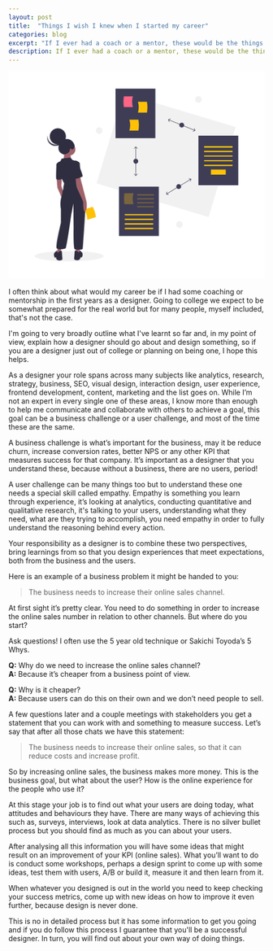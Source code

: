 ```yaml
---
layout: post
title:  "Things I wish I knew when I started my career"
categories: blog
excerpt: "If I ever had a coach or a mentor, these would be the things I wish I knew. And these are the things I teach now. "
description: If I ever had a coach or a mentor, these would be the things I wish I knew. And these are the things I teach now.
---
```

<p><img src="/assets/images/design-shortcut.png" alt=""></p>
<p>I often think about what would my career be if I had some coaching or mentorship in the first years as a designer. Going to college we expect to be somewhat prepared for the real world but for many people, myself included, that's not the case.
</p>
<p>I'm going to very broadly outline what I've learnt so far and, in my point of view, explain how a designer should go about and design something, so if you are a designer just out of college or planning on being one, I hope this helps.
</p>
<p>As a designer your role spans across many subjects like analytics, research, strategy, business, SEO, visual design, interaction design, user experience, frontend development, content, marketing and the list goes on. While I’m not an expert in every single one of these areas, I know more than enough to help me communicate and collaborate with others to achieve a goal, this goal can be a business challenge or a user challenge, and most of the time these are the same.
</p>
<p>A business challenge is what’s important for the business, may it be reduce churn, increase conversion rates, better NPS or any other KPI that measures success for that company. It’s important as a designer that you understand these, because without a business, there are no users, period!
</p>
<p>A user challenge can be many things too but to understand these one needs a special skill called empathy. Empathy is something you learn through experience, it’s looking at analytics, conducting quantitative and qualitative research, it's talking to your users, understanding what they need, what are they trying to accomplish, you need empathy in order to fully understand the reasoning behind every action.
</p>
<p>Your responsibility as a designer is to combine these two perspectives, bring learnings from so that you design experiences that meet expectations, both from the business and the users.</p>
<p>Here is an example of a business problem it might be handed to you:</p>
<blockquote>The business needs to increase their online sales channel.</blockquote>
<p>At first sight it’s pretty clear. You need to do something in order to increase the online sales number in relation to other channels. But where do you start?
</p>
<p>Ask questions! I often use the 5 year old technique or Sakichi Toyoda’s 5 Whys.</p>
<p><b>Q:</b> Why do we need to increase the online sales channel?<br><b>A:</b> Because it’s cheaper from a business point of view.</p>
<p><b>Q:</b> Why is it cheaper?<br><b>A:</b> Because users can do this on their own and we don’t need people to sell.</p>
<p>A few questions later and a couple meetings with stakeholders you get a statement that you can work with and something to measure success. Let’s say that after all those chats we have this statement:</p>
<blockquote>The business needs to increase their online sales, so that it can reduce costs and increase profit.</blockquote>
<p>So by increasing online sales, the business makes more money. This is the business goal, but what about the user? How is the online experience for the people who use it?</p>
<p>At this stage your job is to find out what your users are doing today, what attitudes and behaviours they have. There are many ways of achieving this such as, surveys, interviews, look at data analytics. There is no silver bullet process but you should find as much as you can about your users.</p>
<p>After analysing all this information you will have some ideas that might result on an improvement of your KPI (online sales). What you’ll want to do is conduct some workshops, perhaps a design sprint to come up with some ideas, test them with users, A/B or build it, measure it and then learn from it.</p>
<p>When whatever you designed is out in the world you need to keep checking your success metrics, come up with new ideas on how to improve it even further, because design is never done.</p>
<p>This is no in detailed process but it has some information to get you going and if you do follow this process I guarantee that you'll be a successful designer. In turn, you will find out about your own way of doing things.</p>
